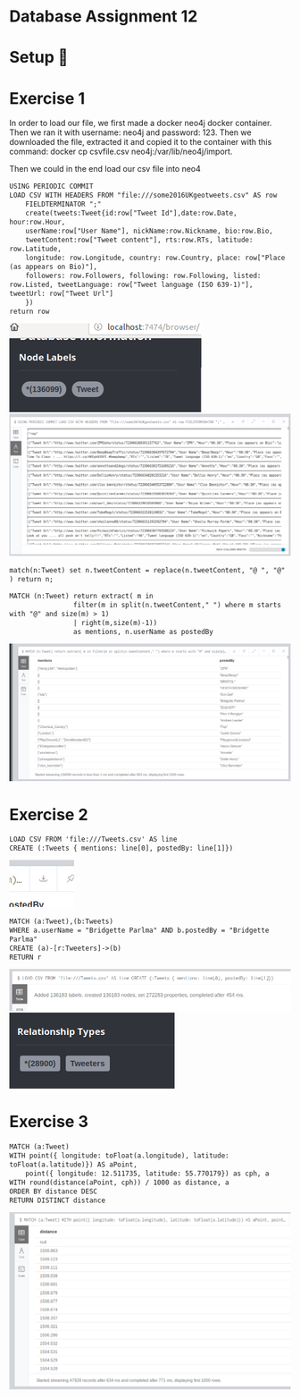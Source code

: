 <h1>Database Assignment 12 </h1>

<h1>Setup <g-emoji class="g-emoji" alias="checkered_flag" fallback-src="https://github.githubassets.com/images/icons/emoji/unicode/1f3c1.png">🏁</g-emoji> </h1>



    
<h1>Exercise 1</h1>

<p>In order to load our file, we first made a docker neo4j docker container.
Then we ran it with username: neo4j and password: 123.
Then we downloaded the file, extracted it and copied it to the container with this command:
docker cp csvfile.csv neo4j:/var/lib/neo4j/import.

Then we could in the end load our csv file into neo4</p>

```
USING PERIODIC COMMIT
LOAD CSV WITH HEADERS FROM "file:///some2016UKgeotweets.csv" AS row 
    FIELDTERMINATOR ";"
    create(tweets:Tweet{id:row["Tweet Id"],date:row.Date, hour:row.Hour,
    userName:row["User Name"], nickName:row.Nickname, bio:row.Bio,
    tweetContent:row["Tweet content"], rts:row.RTs, latitude: row.Latitude,
    longitude: row.Longitude, country: row.Country, place: row["Place (as appears on Bio)"],
    followers: row.Followers, following: row.Following, listed: row.Listed, tweetLanguage: row["Tweet language (ISO 639-1)"], tweetUrl: row["Tweet Url"]
    })
return row
```
<img src="https://github.com/Hallur20/DatabaseAssignment12/blob/master/1.0.png"/>

<img src="https://github.com/Hallur20/DatabaseAssignment12/blob/master/1.1.png"/>



```
match(n:Tweet) set n.tweetContent = replace(n.tweetContent, "@ ", "@" ) return n;
```

```
MATCH (n:Tweet) return extract( m in 
                filter(m in split(n.tweetContent," ") where m starts with "@" and size(m) > 1) 
                | right(m,size(m)-1))
                as mentions, n.userName as postedBy
```
<img src="https://github.com/Hallur20/DatabaseAssignment12/blob/master/1.3.png"/>
<h1>Exercise 2</h1>



```
LOAD CSV FROM 'file:///Tweets.csv' AS line
CREATE (:Tweets { mentions: line[0], postedBy: line[1]})
```
<img src="https://github.com/Hallur20/DatabaseAssignment12/blob/master/2.0.png"/>

```
MATCH (a:Tweet),(b:Tweets)
WHERE a.userName = "Bridgette Parlma" AND b.postedBy = "Bridgette Parlma"
CREATE (a)-[r:Tweeters]->(b)
RETURN r
```
<img src="https://github.com/Hallur20/DatabaseAssignment12/blob/master/2.1.png"/>
<img src="https://github.com/Hallur20/DatabaseAssignment12/blob/master/2.2.png"/>

<h1>Exercise 3</h1>

```
MATCH (a:Tweet)
WITH point({ longitude: toFloat(a.longitude), latitude: toFloat(a.latitude)}) AS aPoint,
    point({ longitude: 12.511735, latitude: 55.770179}) as cph, a
WITH round(distance(aPoint, cph)) / 1000 as distance, a
ORDER BY distance DESC
RETURN DISTINCT distance
```
<img src="https://github.com/Hallur20/DatabaseAssignment12/blob/master/3.0.png"/>

